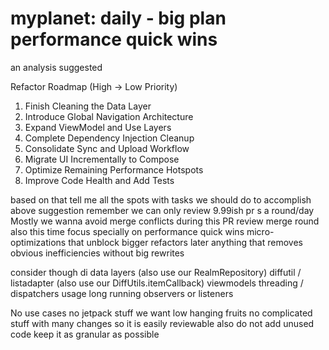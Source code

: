 # myplanet: daily - big plan performance quick wins
an analysis suggested

Refactor Roadmap (High → Low Priority)
1. Finish Cleaning the Data Layer
2. Introduce Global Navigation Architecture
3. Expand ViewModel and Use Layers
4. Complete Dependency Injection Cleanup
5. Consolidate Sync and Upload Workflow
6. Migrate UI Incrementally to Compose
7. Optimize Remaining Performance Hotspots
8. Improve Code Health and Add Tests

based on that tell me all the spots with tasks we should do to accomplish above suggestion
remember we can only review 9.99ish pr s a round/day
Mostly we wanna avoid merge conflicts during this PR review merge round
also this time focus specially on
performance quick wins
micro-optimizations that unblock bigger refactors later
anything that removes obvious inefficiencies without big rewrites

consider though
di
data layers  (also use our RealmRepository)
diffutil / listadapter (also use our DiffUtils.itemCallback)
viewmodels
threading / dispatchers usage
long running observers or listeners

No use cases no jetpack stuff
we want low hanging fruits
no complicated stuff with many changes
so it is easily reviewable
also do not add unused code
keep it as granular as possible
